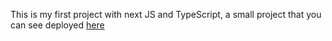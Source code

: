 This is my first project with next JS and TypeScript, a small project that you can see deployed <a href="https://next-js-app-type-script.vercel.app/">here</a>
